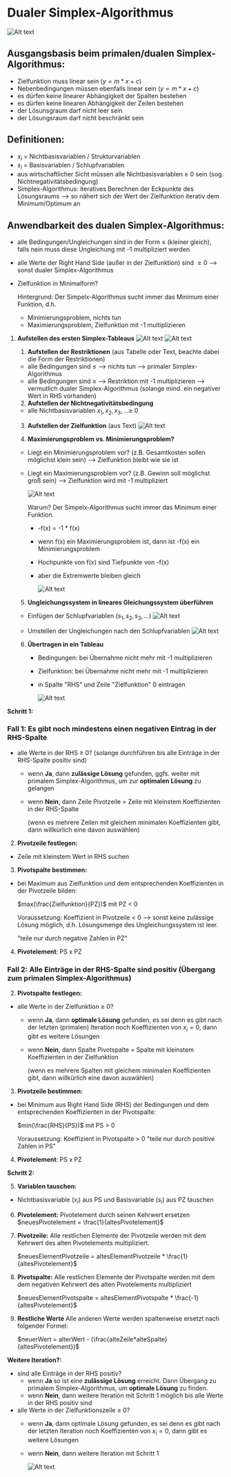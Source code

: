 # Dualer Simplex-Algorithmus

![Alt text](img/Screen21_math_modell_dual.png)

## Ausgangsbasis beim primalen/dualen Simplex-Algorithmus:
- Zielfunktion muss linear sein ($y=m*x+c$)
- Nebenbedingungen müssen ebenfalls linear sein ($y=m*x+c$)
- es dürfen keine linearer Abhängigkeit der Spalten bestehen
- es dürfen keine linearen Abhängigkeit der Zeilen bestehen
- der Lösunsgraum darf nicht leer sein
- der Lösungsraum darf nicht beschränkt sein

## Definitionen:
- $x_i$ = Nichtbasisvariablen / Strukturvariablen
- $s_i$ = Basisvariablen / Schlupfvariablen
- aus wirtschaftlicher Sicht müssen alle Nichtbasisvariablen $\geq$ 0 sein (sog. Nichtnegativitätsbedingung)
- Simplex-Algorithmus: iteratives Berechnen der Eckpunkte des Lösungsraums --> so nähert sich der Wert der Zielfunktion iterativ dem Minimum/Optimum an

## Anwendbarkeit des dualen Simplex-Algorithmus:
- alle Bedingungen/Ungleichungen sind in der Form $\leq$ (kleiner gleich), falls nein muss diese Ungleichung mit -1 multipliziert werden
- alle Werte der Right Hand Side (außer in der Zielfunktion) sind $\geq 0$ --> sonst dualer Simplex-Algorithmus
- Zielfunktion in Minimalform?

    Hintergrund: Der Simpelx-Algorithmus sucht immer das Minimum einer Funktion, d.h.
    - Minimierungsproblem, nichts tun
    - Maximierungsproblem, Zielfunktion mit -1 multiplizieren

1. **Aufstellen des ersten Simplex-Tableaus**
    ![Alt text](img/Screen11_Table1.png)
    ![Alt text](img/Screen12_Table2.png)

    1. **Aufstellen der Restriktionen** (aus Tabelle oder Text, beachte dabei die Form der Restriktionen)
    
    - alle Bedingungen sind $\leq$ --> nichts tun --> primaler Simplex-Algorithmus
    - alle Bedingungen sind $\geq$ --> Restriktion mit -1 multiplizieren --> vermutlich dualer Simplex-Algorithmus (solange mind. ein negativer Wert in RHS vorhanden)

    2. **Aufstellen der Nichtnegativitätsbedingung**
    - alle Nichtbasisvariablen $x_1, x_2, x_3, ... \geq$ 0

    3. **Aufstellen der Zielfunktion** (aus Text)
    ![Alt text](img/Screen10_Maxprob.png)

    4. **Maximierungsproblem vs. Minimierungsproblem?**
    - Liegt ein Minimierungsproblem vor? (z.B. Gesamtkosten sollen möglichst klein sein) --> Zielfunktion bleibt wie sie ist
    - Liegt ein Maximierungsproblem vor? (z.B. Gewinn soll möglichst groß sein) --> Zielfunktion wird mit -1 multipliziert
        
        ![Alt text](img/Screen13_-max.png)
        
        Warum? Der Simpelx-Algorithmus sucht immer das Minimum einer Funktion.

        - -f(x) = -1 * f(x)
        - wenn f(x) ein Maximierungsproblem ist, dann ist -f(x) ein Minimierungsproblem
        - Hochpunkte von f(x) sind Tiefpunkte von -f(x)
        - aber die Extremwerte bleiben gleich
    
            ![Alt text](img/Screen3_fx_-fx.png)
    
    5. **Ungleichungssystem in lineares Gleichungssystem überführen**
    - Einfügen der Schlupfvariablen $(s_1, s_2, s_3, ...)$
    ![Alt text](img/Screen8_Schlupfvariablen%20einf%C3%BChren.png)
  
    - Umstellen der Ungleichungen nach den Schlupfvariablen
        ![Alt text](img/Screen9_Umstellen.png)

    6. **Übertragen in ein Tableau**
        - Bedingungen: bei Übernahme nicht mehr mit -1 multiplizieren
        - Zielfunktion: bei Übernahme nicht mehr mit -1 multiplizieren
        - in Spalte "RHS" und Zeile "Zielfunktion" 0 eintragen

            ![Alt text](img/Screen14_tableau.png)

**Schritt 1:**

### Fall 1: Es gibt noch mindestens einen negativen Eintrag in der RHS-Spalte
- alle Werte in der RHS $\geq$ 0? (solange durchführen bis alle Einträge in der RHS-Spalte positiv sind)
    - wenn **Ja**, dann **zulässige Lösung** gefunden, ggfs. weiter mit primalem Simplex-Algorithmus, um zur **optimalen Lösung** zu gelangen
    - wenn **Nein**, dann Zeile Pivotzeile = Zeile mit kleinstem Koeffizienten in der RHS-Spalte
    
        (wenn es mehrere Zeilen mit gleichem minimalen Koeffizienten gibt, dann willkürlich eine davon auswählen)

2. **Pivotzeile festlegen:** 
- Zeile mit kleinstem Wert in RHS suchen

3. **Pivotspalte bestimmen:** 
- bei Maximum aus Zielfunktion und dem entsprechenden Koeffizienten in der Pivotzeile bilden:

    $max(\frac{Zielfunktion}{PZ})$ mit PZ $\lt$ 0

    Voraussetzung: Koeffizient in Pivotzeile $\lt$ 0 --> sonst keine zulässige Lösung möglich, d.h. Lösungsmenge des Ungleichungssystem ist leer.
    
    "teile nur durch negative Zahlen in PZ"

4. **Pivotelement**: PS x PZ


### Fall 2: Alle Einträge in der RHS-Spalte sind positiv (Übergang zum primalen Simplex-Algorithmus)

2. **Pivotspalte festlegen:** 
- alle Werte in der Zielfunktion $\geq$ 0?
    - wenn **Ja**, dann **optimale Lösung** gefunden, es sei denn es gibt nach der letzten (primalen) Iteration noch Koeffizienten von $x_i = 0$, dann gibt es weitere Lösungen
    - wenn **Nein**, dann Spalte Pivotspalte = Spalte mit kleinstem Koeffizienten in der Zielfunktion

        (wenn es mehrere Spalten mit gleichem minimalen Koeffizienten gibt, dann willkürlich eine davon auswählen)

3. **Pivotzeile bestimmen:** 
- bei Minimum aus Right Hand Side (RHS) der Bedingungen und dem entsprechenden Koeffizienten in der Pivotspalte:

    $min(\frac{RHS}{PS})$ mit PS $\gt$ 0

    Voraussetzung: Koeffizient in Pivotspalte $\gt$ 0
    "teile nur durch positive Zahlen in PS"
    
4. **Pivotelement**: PS x PZ

**Schritt 2:**

5. **Variablen tauschen:**
- Nichtbasisvariable $(x_i)$ aus PS und Basisvariable $(s_i)$ aus PZ tauschen

6. **Pivotelement:** 
Pivotelement durch seinen Kehrwert ersetzen
$neuesPivotelement = \frac{1}{altesPivotelement}$

7. **Pivotzeile:** 
Alle restlichen Elemente der Pivotzeile werden mit dem Kehrwert des alten Pivotelements multipliziert.

    $neuesElementPivotzeile = altesElementPivotzeile * \frac{1}{altesPivotelement}$

8. **Pivotspalte:** 
Alle restlichen Elemente der Pivotspalte werden mit dem dem negativen Kehrwert des alten Pivotelements multipliziert

    $neuesElementPivotspalte = altesElementPivotspalte * \frac{-1}{altesPivotelement}$


9. **Restliche Werte**
Alle anderen Werte werden spaltenweise ersetzt nach folgender Formel:

    $neuerWert = alterWert - (\frac{alteZeile*alteSpalte}{altesPivotelement})$


**Weitere Iteration?:**
- sind alle Einträge in der RHS positiv?
    - wenn **Ja** so ist eine **zulässige Lösung** erreicht. Dann Übergang zu primalem Simplex-Algorithmus, um **optimale Lösung** zu finden.
    - wenn **Nein**, dann weitere Iteration mit Schritt 1 möglich bis alle Werte in der RHS positiv sind
- alle Werte in der Zielfunktionszeile $\geq$ 0?
    - wenn **Ja**, dann optimale Lösung gefunden, es sei denn es gibt nach der letzten Iteration noch Koeffizienten von $x_i = 0$, dann gibt es weitere Lösungen
    - wenn **Nein**, dann weitere Iteration mit Schritt 1

        ![Alt text](img/Screen20_1st_iteration_end.png)